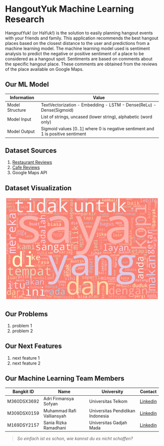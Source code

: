 # HangoutYuk Machine Learning Research

HangoutYuk! (or HaYuk!) is the solution to easily planning hangout events with your friends and family. This application recommends the best hangout places based on the closest distance to the user and predictions from a machine learning model. The machine learning model used is sentiment analysis to predict the negative or positive sentiment of a place to be considered as a hangout spot. Sentiments are based on comments about the specific hangout place. These comments are obtained from the reviews of the place available on Google Maps.

## Our ML Model

| Information     | Value                                                                           |
| --------------- | ------------------------------------------------------------------------------- |
| Model Structure | TextVectorization - Embedding - LSTM - Dense(ReLu) - Dense(Sigmoid)             |
| Model Input     | List of strings, uncased (lower string), alphabetic (word only)                 |
| Model Output    | Sigmoid values [0..1] where 0 is negative sentiment and 1 is positive sentiment |

## Dataset Sources

1. [Restaurant Reviews](https://www.kaggle.com/datasets/vigneshwarsofficial/reviews)
2. [Cafe Reviews](https://www.kaggle.com/datasets/sripaadsrinivasan/yelp-coffee-reviews)
3. Google Maps API

## Dataset Visualization

![Dataset Visualization](./images/wordcloud.png)

## Our Problems

1. problem 1
2. problem 2

## Our Next Features

1. next feature 1
2. next feature 2

## Our Machine Learning Team Members

| Bangkit ID  | Name                      | University                       | Contact                                                                     |
| ----------- | ------------------------- | -------------------------------- | --------------------------------------------------------------------------- |
| M360DSX3692 | Adri Firmansya Sofyan     | Universitas Telkom               | [Linkedin](https://www.linkedin.com/in/adri-firmansya-sofyan-9215b2271/)    |
| M309DSX0159 | Muhammad Rafi Valliansyah | Universitas Pendidikan Indonesia | [Linkedin](https://www.linkedin.com/in/muhammad-rafi-valliansyah-47677882/) |
| M169DSY2157 | Sania Rizka Ramadhani     | Universitas Gadjah Mada          | [Linkedin](https://www.linkedin.com/in/saniarizka/)                         |

> _So einfach ist es schon, wie kannst du es nicht schaffen?_
